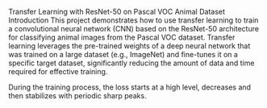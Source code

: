 Transfer Learning with ResNet-50 on Pascal VOC Animal Dataset
Introduction
This project demonstrates how to use transfer learning to train a convolutional neural network (CNN) based on the ResNet-50
architecture for classifying animal images from the Pascal VOC dataset. Transfer learning leverages the pre-trained weights of 
a deep neural network that was trained on a large dataset (e.g., ImageNet) and fine-tunes it on a specific target dataset, 
significantly reducing the amount of data and time required for effective training.

During the training process, the loss starts at a high level, decreases and then stabilizes with periodic sharp peaks.


